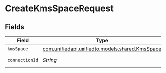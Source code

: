 # CreateKmsSpaceRequest


## Fields

| Field                                                                              | Type                                                                               | Required                                                                           | Description                                                                        |
| ---------------------------------------------------------------------------------- | ---------------------------------------------------------------------------------- | ---------------------------------------------------------------------------------- | ---------------------------------------------------------------------------------- |
| `kmsSpace`                                                                         | [com.unifiedapi.unifiedto.models.shared.KmsSpace](../../models/shared/KmsSpace.md) | :heavy_minus_sign:                                                                 | N/A                                                                                |
| `connectionId`                                                                     | *String*                                                                           | :heavy_check_mark:                                                                 | ID of the connection                                                               |